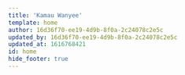 ```yaml
---
title: 'Kamau Wanyee'
template: home
author: 16d36f70-ee19-4d9b-8f0a-2c24078c2e5c
updated_by: 16d36f70-ee19-4d9b-8f0a-2c24078c2e5c
updated_at: 1616768421
id: home
hide_footer: true
---
```

